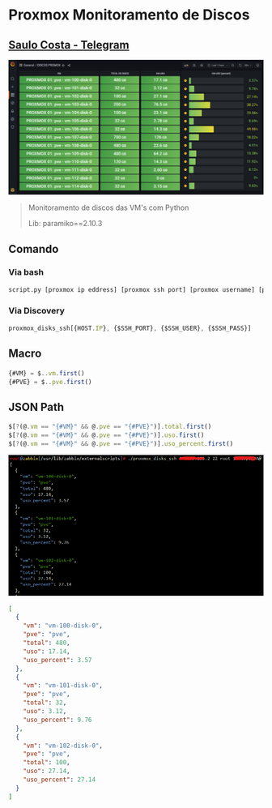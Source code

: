 # Proxmox Monitoramento de Discos

## **[Saulo Costa - Telegram](https://t.me/saulotarsobc)**

![GRAFANA](img/exemplo2.png)

> Monitoramento de discos das VM's com Python
>
> Lib: paramiko==2.10.3

## Comando

### Via bash

```sh
script.py [proxmox ip eddress] [proxmox ssh port] [proxmox username] [proxmox password]
```

### Via Discovery

```js
proxmox_disks_ssh[{HOST.IP}, {$SSH_PORT}, {$SSH_USER}, {$SSH_PASS}]
```

## Macro

```js
{#VM} = $..vm.first()
{#PVE} = $..pve.first()
```

## JSON Path

```js
$[?(@.vm == "{#VM}" && @.pve == "{#PVE}")].total.first()
$[?(@.vm == "{#VM}" && @.pve == "{#PVE}")].uso.first()
$[?(@.vm == "{#VM}" && @.pve == "{#PVE}")].uso_percent.first()
```

![-](img/exemplo1.png)

```json
[
  {
    "vm": "vm-100-disk-0",
    "pve": "pve",
    "total": 480,
    "uso": 17.14,
    "uso_percent": 3.57
  },
  {
    "vm": "vm-101-disk-0",
    "pve": "pve",
    "total": 32,
    "uso": 3.12,
    "uso_percent": 9.76
  },
  {
    "vm": "vm-102-disk-0",
    "pve": "pve",
    "total": 100,
    "uso": 27.14,
    "uso_percent": 27.14
  }
]
```
